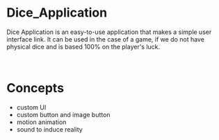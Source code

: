 # Dice_Application

Dice Application is an easy-to-use application that makes a simple user interface link. 
It can be used in the case of a game, if we do not have physical dice and is based 100% on the player's luck.

<br/>

# Concepts

- custom UI 
- custom button and image button
- motion animation
- sound to induce reality
